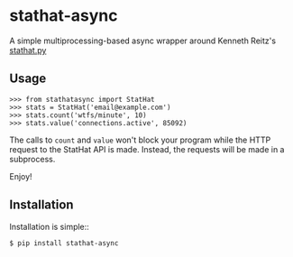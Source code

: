 # stathat-async

A simple multiprocessing-based async wrapper around Kenneth Reitz's
[stathat.py](https://github.com/kennethreitz/stathat.py)

## Usage

    >>> from stathatasync import StatHat
    >>> stats = StatHat('email@example.com')
    >>> stats.count('wtfs/minute', 10)
    >>> stats.value('connections.active', 85092)

The calls to `count` and `value` won't block your program while the HTTP
request to the StatHat API is made. Instead, the requests will be made in a
subprocess.

Enjoy!

## Installation

Installation is simple::

    $ pip install stathat-async
